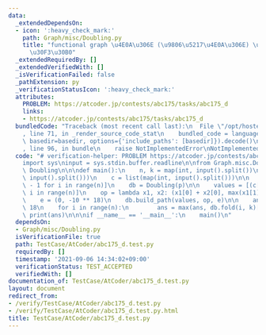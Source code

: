 ```yaml
---
data:
  _extendedDependsOn:
  - icon: ':heavy_check_mark:'
    path: Graph/misc/Doubling.py
    title: "functional graph \u4E0A\u306E (\u9806\u5217\u4E0A\u306E) \u30C0\u30D6\u30EA\
      \u30F3\u30B0"
  _extendedRequiredBy: []
  _extendedVerifiedWith: []
  _isVerificationFailed: false
  _pathExtension: py
  _verificationStatusIcon: ':heavy_check_mark:'
  attributes:
    PROBLEM: https://atcoder.jp/contests/abc175/tasks/abc175_d
    links:
    - https://atcoder.jp/contests/abc175/tasks/abc175_d
  bundledCode: "Traceback (most recent call last):\n  File \"/opt/hostedtoolcache/Python/3.10.5/x64/lib/python3.10/site-packages/onlinejudge_verify/documentation/build.py\"\
    , line 71, in _render_source_code_stat\n    bundled_code = language.bundle(stat.path,\
    \ basedir=basedir, options={'include_paths': [basedir]}).decode()\n  File \"/opt/hostedtoolcache/Python/3.10.5/x64/lib/python3.10/site-packages/onlinejudge_verify/languages/python.py\"\
    , line 96, in bundle\n    raise NotImplementedError\nNotImplementedError\n"
  code: "# verification-helper: PROBLEM https://atcoder.jp/contests/abc175/tasks/abc175_d\n\
    import sys\ninput = sys.stdin.buffer.readline\n\nfrom Graph.misc.Doubling import\
    \ Doubling\n\n\ndef main():\n    n, k = map(int, input().split())\n    p = list(map(int,\
    \ input().split()))\n    c = list(map(int, input().split()))\n\n    p = [p[i]\
    \ - 1 for i in range(n)]\n    db = Doubling(p)\n\n    values = [(c[i], c[i]) for\
    \ i in range(n)]\n    op = lambda x1, x2: (x1[0] + x2[0], max(x1[1], x1[0] + x2[1]))\n\
    \    e = (0, -10 ** 18)\n    db.build_path(values, op, e)\n\n    ans = -10 **\
    \ 18\n    for i in range(n):\n        ans = max(ans, db.fold(i, k)[1])\n\n   \
    \ print(ans)\n\n\nif __name__ == '__main__':\n    main()\n"
  dependsOn:
  - Graph/misc/Doubling.py
  isVerificationFile: true
  path: TestCase/AtCoder/abc175_d.test.py
  requiredBy: []
  timestamp: '2021-09-06 14:34:02+09:00'
  verificationStatus: TEST_ACCEPTED
  verifiedWith: []
documentation_of: TestCase/AtCoder/abc175_d.test.py
layout: document
redirect_from:
- /verify/TestCase/AtCoder/abc175_d.test.py
- /verify/TestCase/AtCoder/abc175_d.test.py.html
title: TestCase/AtCoder/abc175_d.test.py
---
```

